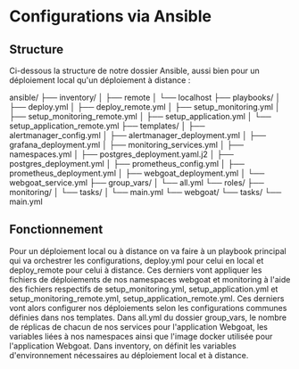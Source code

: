 # Configurations via Ansible

## Structure 

Ci-dessous la structure de notre dossier Ansible, aussi bien pour un déploiement local qu'un déploiement à distance :

ansible/
├── inventory/
│   ├── remote
│   └── localhost
├── playbooks/
│   ├── deploy.yml
│   ├── deploy_remote.yml
│   ├── setup_monitoring.yml
│   ├── setup_monitoring_remote.yml
│   ├── setup_application.yml
│   └── setup_application_remote.yml
├── templates/
│   ├── alertmanager_config.yml
│   ├── alertmanager_deployment.yml
│   ├── grafana_deployment.yml
│   ├── monitoring_services.yml
│   ├── namespaces.yml
│   ├── postgres_deployment.yaml.j2
│   ├── postgres_deployment.yml
│   ├── prometheus_config.yml
│   ├── prometheus_deployment.yml
│   ├── webgoat_deployment.yml
│   └── webgoat_service.yml
├── group_vars/
│   └── all.yml
└── roles/
    ├── monitoring/
    │   └── tasks/
    │      └── main.yml
    └── webgoat/
        └── tasks/
            └── main.yml

## Fonctionnement

Pour un déploiement local ou à distance on va faire à un playbook principal qui va orchestrer les configurations, deploy.yml pour celui en local et deploy_remote pour celui à distance. Ces derniers vont appliquer les fichiers de déploiements de nos namespaces webgoat et monitoring à l'aide des fichiers respectifs de setup_monitoring.yml, setup_application.yml et setup_monitoring_remote.yml, setup_application_remote.yml.
Ces derniers vont alors configurer nos déploiements selon les configurations communes définies dans nos templates. Dans all.yml du dossier group_vars, le nombre de réplicas de chacun de nos services pour l'application Webgoat, les variables liées à nos namespaces ainsi que l'image docker utilisée pour l'application Webgoat. Dans inventory, on définit les variables d'environnement nécessaires au déploiement local et à distance.





